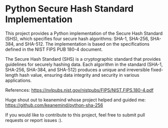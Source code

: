 # Python Secure Hash Standard Implementation

This project provides a Python implementation of the Secure Hash Standard (SHS), which specifies four secure hash algorithms: SHA-1, SHA-256, SHA-384, and SHA-512. The implementation is based on the specifications defined in the NIST FIPS PUB 180-4 document.

The Secure Hash Standard (SHS) is a cryptographic standard that provides guidelines for securely hashing data. Each algorithm in the standard (SHA-1, SHA-256, SHA-384, and SHA-512) produces a unique and irreversible fixed-length hash value, ensuring data integrity and security in various applications.


References:
https://nvlpubs.nist.gov/nistpubs/FIPS/NIST.FIPS.180-4.pdf

Huge shout out to keanemind whose project helped and guided me: https://github.com/keanemind/python-sha-256


If you would like to contribute to this project, feel free to submit pull requests or report issues :).
